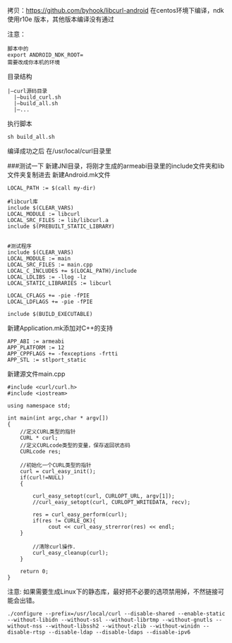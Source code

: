 拷贝：https://github.com/byhook/libcurl-android
在centos环境下编译，ndk使用r10e 版本，其他版本编译没有通过

注意：

```
脚本中的
export ANDROID_NDK_ROOT=
需要改成你本机的环境
```

目录结构

```
|—curl源码目录
  |—build_curl.sh
  |—build_all.sh
  |—...
```

执行脚本

```
sh build_all.sh
```

编译成功之后
在/usr/local/curl目录里

###测试一下
新建JNI目录，将刚才生成的armeabi目录里的include文件夹和lib文件夹复制进去
新建Android.mk文件

```
LOCAL_PATH := $(call my-dir)

#libcurl库
include $(CLEAR_VARS)
LOCAL_MODULE := libcurl
LOCAL_SRC_FILES := lib/libcurl.a 
include $(PREBUILT_STATIC_LIBRARY) 


#测试程序
include $(CLEAR_VARS)
LOCAL_MODULE := main
LOCAL_SRC_FILES := main.cpp
LOCAL_C_INCLUDES += $(LOCAL_PATH)/include
LOCAL_LDLIBS := -llog -lz
LOCAL_STATIC_LIBRARIES := libcurl

LOCAL_CFLAGS += -pie -fPIE
LOCAL_LDFLAGS += -pie -fPIE

include $(BUILD_EXECUTABLE)
```

新建Application.mk添加对C++的支持

```
APP_ABI := armeabi
APP_PLATFORM := 12
APP_CPPFLAGS += -fexceptions -frtti
APP_STL := stlport_static
```

新建源文件main.cpp

```
#include <curl/curl.h>
#include <iostream>

using namespace std;

int main(int argc,char * argv[])
{
    //定义CURL类型的指针
    CURL * curl;
    //定义CURLcode类型的变量，保存返回状态码
    CURLcode res;

    //初始化一个CURL类型的指针
    curl = curl_easy_init();
    if(curl!=NULL)
    {

        curl_easy_setopt(curl, CURLOPT_URL, argv[1]);        
        //curl_easy_setopt(curl, CURLOPT_WRITEDATA, recv);

        res = curl_easy_perform(curl);
        if(res != CURLE_OK){
             cout << curl_easy_strerror(res) << endl;
    }

        //清除curl操作.
        curl_easy_cleanup(curl);
    }

    return 0;
}
```


注意:
如果需要生成Linux下的静态库，最好把不必要的选项禁用掉，不然链接可能会出错。

```
./configure --prefix=/usr/local/curl --disable-shared --enable-static --without-libidn --without-ssl --without-librtmp --without-gnutls --without-nss --without-libssh2 --without-zlib --without-winidn --disable-rtsp --disable-ldap --disable-ldaps --disable-ipv6
```



